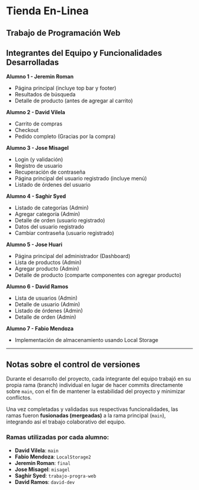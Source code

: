 # Tienda En-Linea
## Trabajo de Programación Web

## Integrantes del Equipo y Funcionalidades Desarrolladas

**Alumno 1 - Jeremin Roman**  
- Página principal (incluye top bar y footer)  
- Resultados de búsqueda  
- Detalle de producto (antes de agregar al carrito)  

**Alumno 2 - David Vilela**  
- Carrito de compras  
- Checkout  
- Pedido completo (Gracias por la compra)  

**Alumno 3 - Jose Misagel**  
- Login (y validación)  
- Registro de usuario  
- Recuperación de contraseña  
- Página principal del usuario registrado (incluye menú)  
- Listado de órdenes del usuario  

**Alumno 4 - Saghir Syed**  
- Listado de categorías (Admin)  
- Agregar categoría (Admin)  
- Detalle de orden (usuario registrado)  
- Datos del usuario registrado  
- Cambiar contraseña (usuario registrado)  

**Alumno 5 - Jose Huari**  
- Página principal del administrador (Dashboard)  
- Lista de productos (Admin)  
- Agregar producto (Admin)  
- Detalle de producto (comparte componentes con agregar producto)  

**Alumno 6 - David Ramos**  
- Lista de usuarios (Admin)  
- Detalle de usuario (Admin)  
- Listado de órdenes (Admin)  
- Detalle de orden (Admin)  

**Alumno 7 - Fabio Mendoza**  
- Implementación de almacenamiento usando Local Storage

---

## Notas sobre el control de versiones

Durante el desarrollo del proyecto, cada integrante del equipo trabajó en su propia rama (branch) individual en lugar de hacer commits directamente sobre `main`, con el fin de mantener la estabilidad del proyecto y minimizar conflictos.

Una vez completadas y validadas sus respectivas funcionalidades, las ramas fueron **fusionadas (mergeadas)** a la rama principal (`main`), integrando así el trabajo colaborativo del equipo.

### Ramas utilizadas por cada alumno:

- **David Vilela**: `main`  
- **Fabio Mendoza**: `LocalStorage2`  
- **Jeremin Roman**: `final`  
- **Jose Misagel**: `misagel`  
- **Saghir Syed**: `trabajo-progra-web`
- **David Ramos**: `david-dev`
